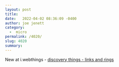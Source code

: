 ```yaml
---
layout: post
title:  
date:   2022-04-02 08:36:09 -0400
author: joe jenett
category:
  -  micro
permalink: /4020/
slug: 4020
summary:
---
```

New at i.webthings - <a href="https://iwebthings.jenett.org/discovery-things-links-and-rings/"> discovery things - links and rings</a>


<a href="https://brid.gy/publish/twitter"></a>
<data class="p-bridgy-omit-link" value="false"></data>